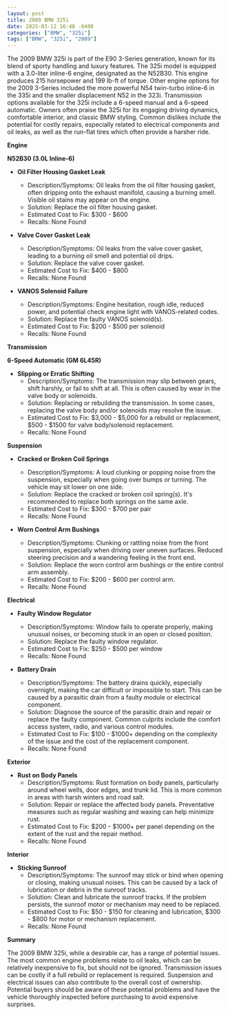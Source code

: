 ```yaml
---
layout: post
title: 2009 BMW 325i
date: 2025-03-12 16:48 -0400
categories: ["BMW", "325i"]
tags: ["BMW", "325i", "2009"]
---
```

The 2009 BMW 325i is part of the E90 3-Series generation, known for its blend of sporty handling and luxury features. The 325i model is equipped with a 3.0-liter inline-6 engine, designated as the N52B30. This engine produces 215 horsepower and 199 lb-ft of torque. Other engine options for the 2009 3-Series included the more powerful N54 twin-turbo inline-6 in the 335i and the smaller displacement N52 in the 323i. Transmission options available for the 325i include a 6-speed manual and a 6-speed automatic. Owners often praise the 325i for its engaging driving dynamics, comfortable interior, and classic BMW styling. Common dislikes include the potential for costly repairs, especially related to electrical components and oil leaks, as well as the run-flat tires which often provide a harsher ride.

**Engine**

**N52B30 (3.0L Inline-6)**

* **Oil Filter Housing Gasket Leak**
    * Description/Symptoms: Oil leaks from the oil filter housing gasket, often dripping onto the exhaust manifold, causing a burning smell. Visible oil stains may appear on the engine.
    * Solution: Replace the oil filter housing gasket.
    * Estimated Cost to Fix: $300 - $600
    * Recalls: None Found

* **Valve Cover Gasket Leak**
    * Description/Symptoms: Oil leaks from the valve cover gasket, leading to a burning oil smell and potential oil drips.
    * Solution: Replace the valve cover gasket.
    * Estimated Cost to Fix: $400 - $800
    * Recalls: None Found

* **VANOS Solenoid Failure**
    * Description/Symptoms: Engine hesitation, rough idle, reduced power, and potential check engine light with VANOS-related codes.
    * Solution: Replace the faulty VANOS solenoid(s).
    * Estimated Cost to Fix: $200 - $500 per solenoid
    * Recalls: None Found

**Transmission**

**6-Speed Automatic (GM 6L45R)**

* **Slipping or Erratic Shifting**
    * Description/Symptoms: The transmission may slip between gears, shift harshly, or fail to shift at all. This is often caused by wear in the valve body or solenoids.
    * Solution: Replacing or rebuilding the transmission. In some cases, replacing the valve body and/or solenoids may resolve the issue.
    * Estimated Cost to Fix: $3,000 - $5,000 for a rebuild or replacement, $500 - $1500 for valve body/solenoid replacement.
    * Recalls: None Found

**Suspension**

* **Cracked or Broken Coil Springs**
    * Description/Symptoms: A loud clunking or popping noise from the suspension, especially when going over bumps or turning. The vehicle may sit lower on one side.
    * Solution: Replace the cracked or broken coil spring(s). It's recommended to replace both springs on the same axle.
    * Estimated Cost to Fix: $300 - $700 per pair
    * Recalls: None Found

* **Worn Control Arm Bushings**
    * Description/Symptoms: Clunking or rattling noise from the front suspension, especially when driving over uneven surfaces. Reduced steering precision and a wandering feeling in the front end.
    * Solution: Replace the worn control arm bushings or the entire control arm assembly.
    * Estimated Cost to Fix: $200 - $600 per control arm.
    * Recalls: None Found

**Electrical**

* **Faulty Window Regulator**
    * Description/Symptoms: Window fails to operate properly, making unusual noises, or becoming stuck in an open or closed position.
    * Solution: Replace the faulty window regulator.
    * Estimated Cost to Fix: $250 - $500 per window
    * Recalls: None Found

* **Battery Drain**
    * Description/Symptoms: The battery drains quickly, especially overnight, making the car difficult or impossible to start. This can be caused by a parasitic drain from a faulty module or electrical component.
    * Solution: Diagnose the source of the parasitic drain and repair or replace the faulty component. Common culprits include the comfort access system, radio, and various control modules.
    * Estimated Cost to Fix: $100 - $1000+ depending on the complexity of the issue and the cost of the replacement component.
    * Recalls: None Found

**Exterior**

* **Rust on Body Panels**
    * Description/Symptoms: Rust formation on body panels, particularly around wheel wells, door edges, and trunk lid. This is more common in areas with harsh winters and road salt.
    * Solution: Repair or replace the affected body panels. Preventative measures such as regular washing and waxing can help minimize rust.
    * Estimated Cost to Fix: $200 - $1000+ per panel depending on the extent of the rust and the repair method.
    * Recalls: None Found

**Interior**

* **Sticking Sunroof**
    * Description/Symptoms: The sunroof may stick or bind when opening or closing, making unusual noises. This can be caused by a lack of lubrication or debris in the sunroof tracks.
    * Solution: Clean and lubricate the sunroof tracks. If the problem persists, the sunroof motor or mechanism may need to be replaced.
    * Estimated Cost to Fix: $50 - $150 for cleaning and lubrication, $300 - $800 for motor or mechanism replacement.
    * Recalls: None Found

**Summary**

The 2009 BMW 325i, while a desirable car, has a range of potential issues. The most common engine problems relate to oil leaks, which can be relatively inexpensive to fix, but should not be ignored. Transmission issues can be costly if a full rebuild or replacement is required. Suspension and electrical issues can also contribute to the overall cost of ownership. Potential buyers should be aware of these potential problems and have the vehicle thoroughly inspected before purchasing to avoid expensive surprises.

